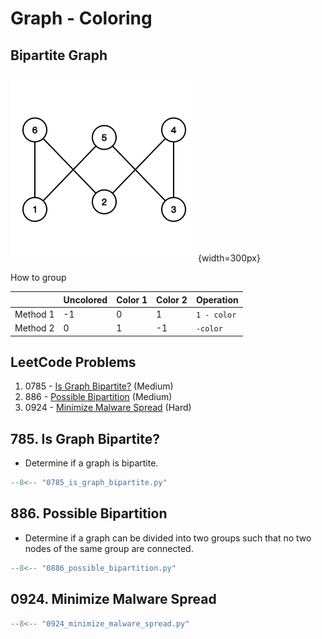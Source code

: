 # Graph - Coloring

## Bipartite Graph

![graph_bipartite](../imgs/graph_bipartite.png){width=300px}

How to group

|          | Uncolored | Color 1 | Color 2 | Operation   |
| -------- | --------- | ------- | ------- | ----------- |
| Method 1 | -1        | 0       | 1       | `1 - color` |
| Method 2 | 0         | 1       | -1      | `-color`    |

## LeetCode Problems

1. 0785 - [Is Graph Bipartite?](https://leetcode.com/problems/is-graph-bipartite/) (Medium)
2. 886 - [Possible Bipartition](https://leetcode.com/problems/possible-bipartition/) (Medium)
3. 0924 - [Minimize Malware Spread](https://leetcode.com/problems/minimize-malware-spread/) (Hard)

## 785. Is Graph Bipartite?

- Determine if a graph is bipartite.

```python
--8<-- "0785_is_graph_bipartite.py"
```

## 886. Possible Bipartition

- Determine if a graph can be divided into two groups such that no two nodes of the same group are connected.

```python
--8<-- "0886_possible_bipartition.py"
```

## 0924. Minimize Malware Spread

```python
--8<-- "0924_minimize_malware_spread.py"
```
